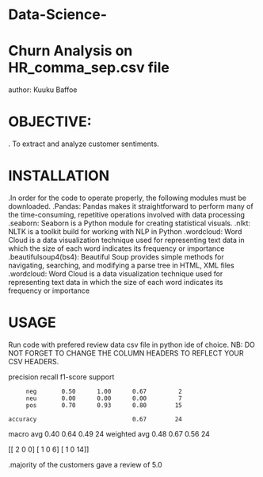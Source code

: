 # Data-Science-
Churn Analysis on HR_comma_sep.csv file
=======================================
author: Kuuku Baffoe

OBJECTIVE: 
=========

. To extract and analyze customer sentiments.

INSTALLATION
============
.In order for the code to operate properly, the following modules must be downloaded.
.Pandas: Pandas makes it straightforward to perform many of the time-consuming, repetitive operations involved with data processing
.seaborn: Seaborn is a Python module for creating statistical visuals.
.nlkt: NLTK is a toolkit build for working with NLP in Python
.wordcloud: Word Cloud is a data visualization technique used for representing text data in which the size of each word indicates its frequency or importance
.beautifulsoup4(bs4): Beautiful Soup provides simple methods for navigating, searching, and modifying a parse tree in HTML, XML files
.wordcloud:  Word Cloud is a data visualization technique used for representing text data in which the size of each word indicates its frequency or importance


 
 


USAGE 
=====
Run code with prefered review data csv file in python ide of choice.
NB: DO NOT FORGET TO CHANGE THE COLUMN HEADERS TO REFLECT YOUR CSV HEADERS.

 

 precision    recall  f1-score   support

         neg       0.50      1.00      0.67         2
         neu       0.00      0.00      0.00         7
         pos       0.70      0.93      0.80        15

    accuracy                           0.67        24
   macro avg       0.40      0.64      0.49        24
weighted avg       0.48      0.67      0.56        24

[[ 2  0  0]
 [ 1  0  6]
 [ 1  0 14]]




.majority of the customers gave a  review of 5.0
 
